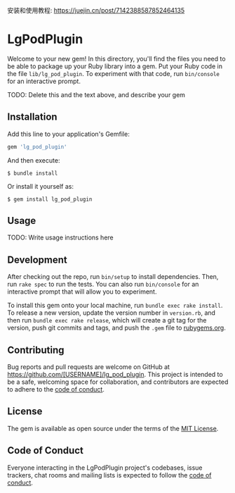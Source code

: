 安装和使用教程: https://juejin.cn/post/7142388587852464135
# LgPodPlugin

Welcome to your new gem! In this directory, you'll find the files you need to be able to package up your Ruby library into a gem. Put your Ruby code in the file `lib/lg_pod_plugin`. To experiment with that code, run `bin/console` for an interactive prompt.

TODO: Delete this and the text above, and describe your gem

## Installation

Add this line to your application's Gemfile:

```ruby
gem 'lg_pod_plugin'
```

And then execute:

    $ bundle install

Or install it yourself as:

    $ gem install lg_pod_plugin

## Usage

TODO: Write usage instructions here

## Development

After checking out the repo, run `bin/setup` to install dependencies. Then, run `rake spec` to run the tests. You can also run `bin/console` for an interactive prompt that will allow you to experiment.

To install this gem onto your local machine, run `bundle exec rake install`. To release a new version, update the version number in `version.rb`, and then run `bundle exec rake release`, which will create a git tag for the version, push git commits and tags, and push the `.gem` file to [rubygems.org](https://rubygems.org).

## Contributing

Bug reports and pull requests are welcome on GitHub at https://github.com/[USERNAME]/lg_pod_plugin. This project is intended to be a safe, welcoming space for collaboration, and contributors are expected to adhere to the [code of conduct](https://github.com/[USERNAME]/lg_pod_plugin/blob/master/CODE_OF_CONDUCT.md).


## License

The gem is available as open source under the terms of the [MIT License](https://opensource.org/licenses/MIT).

## Code of Conduct

Everyone interacting in the LgPodPlugin project's codebases, issue trackers, chat rooms and mailing lists is expected to follow the [code of conduct](https://github.com/[USERNAME]/lg_pod_plugin/blob/master/CODE_OF_CONDUCT.md).

